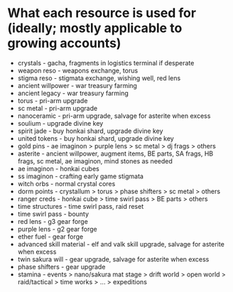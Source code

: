 # What each resource is used for (ideally; mostly applicable to growing accounts)

- crystals - gacha, fragments in logistics terminal if desperate
- weapon reso - weapons exchange, torus
- stigma reso - stigmata exchange, wishing well, red lens
- ancient willpower - war treasury farming
- ancient legacy - war treasury farming
- torus - pri-arm upgrade
- sc metal - pri-arm upgrade
- nanoceramic - pri-arm upgrade, salvage for asterite when excess
- soulium - upgrade divine key
- spirit jade - buy honkai shard, upgrade divine key
- united tokens - buy honkai shard, upgrade divine key
- gold pins - ae imaginon > purple lens > sc metal > dj frags > others
- asterite - ancient willpower, augment items, BE parts, SA frags, HB frags, sc metal, ae imaginon, mind stones as needed
- ae imaginon - honkai cubes
- ss imaginon - crafting early game stigmata
- witch orbs - normal crystal cores
- dorm points - crystallum > torus > phase shifters > sc metal > others
- ranger creds - honkai cube > time swirl pass > BE parts > others
- time structures - time swirl pass, raid reset
- time swirl pass - bounty
- red lens - g3 gear forge
- purple lens - g2 gear forge
- ether fuel - gear forge
- advanced skill material - elf and valk skill upgrade, salvage for asterite when excess
- twin sakura will - gear upgrade, salvage for asterite when excess
- phase shifters - gear upgrade
- stamina - events > nano/sakura mat stage > drift world > open world > raid/tactical > time works > ... > expeditions